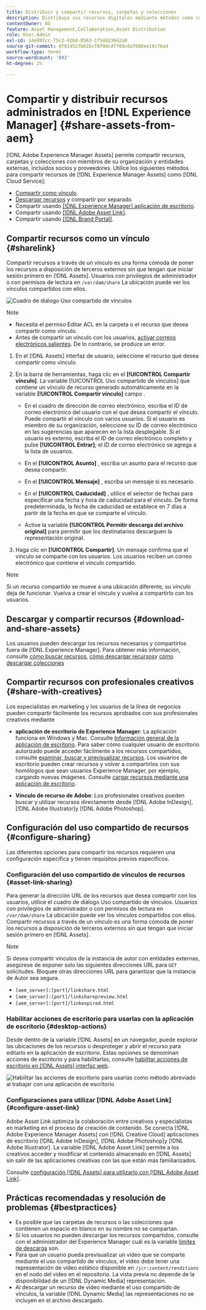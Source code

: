 ```yaml
---
title: Distribuir y compartir recursos, carpetas y colecciones
description: Distribuya sus recursos digitales mediante métodos como compartir como vínculo, descargar y usar [!DNL Brand Portal], [!DNL desktop app]y [!DNL Asset Link].
contentOwner: AG
feature: Asset Management,Collaboration,Asset Distribution
role: User,Admin
exl-id: 14e897cc-75c2-42bd-8563-1f5dd23642a0
source-git-commit: df914527b61bcf0f9dcdff09c0a7086ee16c7ba4
workflow-type: tm+mt
source-wordcount: '893'
ht-degree: 2%

---
```


# Compartir y distribuir recursos administrados en [!DNL Experience Manager] {#share-assets-from-aem}

[!DNL Adobe Experience Manager Assets] permite compartir recursos, carpetas y colecciones con miembros de su organización y entidades externas, incluidos socios y proveedores. Utilice los siguientes métodos para compartir recursos de [!DNL Experience Manager Assets] como [!DNL Cloud Service]:

* [Compartir como vínculo](#sharelink).
* [Descargar recursos](/help/assets/download-assets-from-aem.md) y compartir por separado.
* Compartir usando [[!DNL Experience Manager] aplicación de escritorio](https://experienceleague.adobe.com/docs/experience-manager-desktop-app/using/introduction.html).
* Compartir usando [[!DNL Adobe Asset Link]](https://www.adobe.com/creativecloud/business/enterprise/adobe-asset-link.html).
* Compartir usando [[!DNL Brand Portal]](https://experienceleague.adobe.com/docs/experience-manager-brand-portal/using/introduction/brand-portal.html).

## Compartir recursos como un vínculo {#sharelink}

Compartir recursos a través de un vínculo es una forma cómoda de poner los recursos a disposición de terceros externos sin que tengan que iniciar sesión primero en [!DNL Assets]. Usuarios con privilegios de administrador o con permisos de lectura en `/var/dam/share` La ubicación puede ver los vínculos compartidos con ellos.

![Cuadro de diálogo Uso compartido de vínculos](assets/link-share-dialog.png)

>[!NOTE]
>
>* Necesita el permiso Editar ACL en la carpeta o el recurso que desea compartir como vínculo.
>* Antes de compartir un vínculo con los usuarios, [activar correos electrónicos salientes](/help/implementing/developing/introduction/development-guidelines.md#sending-email). De lo contrario, se produce un error.


1. En el [!DNL Assets] interfaz de usuario, seleccione el recurso que desea compartir como vínculo.
1. En la barra de herramientas, haga clic en el **[!UICONTROL Compartir vínculo]**. La variable [!UICONTROL Uso compartido de vínculos] que contiene un vínculo de recurso generado automáticamente en la variable **[!UICONTROL Compartir vínculo]** campo .

   * En el cuadro de dirección de correo electrónico, escriba el ID de correo electrónico del usuario con el que desea compartir el vínculo. Puede compartir el vínculo con varios usuarios. Si el usuario es miembro de su organización, seleccione su ID de correo electrónico en las sugerencias que aparecen en la lista desplegable. Si el usuario es externo, escriba el ID de correo electrónico completo y pulse **[!UICONTROL Entrar]**; el ID de correo electrónico se agrega a la lista de usuarios.

   * En el **[!UICONTROL Asunto]** , escriba un asunto para el recurso que desea compartir.
   * En el **[!UICONTROL Mensaje]** , escriba un mensaje si es necesario.
   * En el **[!UICONTROL Caducidad]** , utilice el selector de fechas para especificar una fecha y hora de caducidad para el vínculo. De forma predeterminada, la fecha de caducidad se establece en 7 días a partir de la fecha en que se comparte el vínculo.
   * Active la variable **[!UICONTROL Permitir descarga del archivo original]** para permitir que los destinatarios descarguen la representación original.

1. Haga clic en **[!UICONTROL Compartir]**. Un mensaje confirma que el vínculo se comparte con los usuarios. Los usuarios reciben un correo electrónico que contiene el vínculo compartido.

<!--
You can also copy the auto-generated link and share it with the users. The default expiration time for the link is one day.
-->

>[!NOTE]
>
>Si un recurso compartido se mueve a una ubicación diferente, su vínculo deja de funcionar. Vuelva a crear el vínculo y vuelva a compartirlo con los usuarios.

<!--
## Share assets as a link {#sharelink}

To generate the URL for assets you want to share with users, use the Link Sharing dialog. Users with administrator privileges or with read permissions at `/var/dam/share` location are able to view the links shared with them. Sharing assets through a link is a convenient way of making resources available to external parties without them having to first log in to Experience Manager Assets.

>[!NOTE]
>
>* You need Edit ACL permission on the folder or the asset that you want to share as a link.
>* Before you share a link with users, ensure that Day CQ Mail Service is configured. Otherwise, an error occurs.

1. In the Assets user interface, select the asset to share as a link.
1. From the toolbar, click/tap the **[!UICONTROL Share Link]**.

   An asset link is auto-created in the **[!UICONTROL Share Link]** field. Copy this link and share it with the users. The default expiration time for the link is one day.

   Alternatively, proceed to perform steps 3-7 of this procedure to add email recipients, configure the expiration time for the link, and send it from the dialog.

   >[!NOTE]
   >
   >If a shared asset is moved to a different location, its link stops working. Re-create the link and re-share with the users.

1. From the web console, open the **[!UICONTROL Day CQ Link Externalizer]** configuration and modify the following properties in the **[!UICONTROL Domains]** field with the values mentioned against each:

    * local
    * author
    * publish

   For the local and author properties, provide the URL for the local and author instance respectively. Both local and author properties have the same value if you run a single Experience Manager author instance. For publish, provide the URL for the publish instance.

1. In the email address box of the **[!UICONTROL Link Sharing]** dialog, type the email ID of the user you want to share the link with. You can also share the link with multiple users.

   If the user is a member of your organization, select the user's email ID from the suggested email IDs that appear in the list below the typing area. For an external user, type the complete email ID and then select it from the list.

   To enable emails to be sent out to users, configure the SMTP server details in [Day CQ Mail Service](/help/assets/configure-asset-sharing.md#configmailservice).

   >[!NOTE]
   >
   >If you enter an email ID of a user that is not a member of your organization, the words "External User" are prefixed with the email ID of the user.

1. In the **[!UICONTROL Subject]** box, enter a subject for the asset you want to share.
1. In the **[!UICONTROL Message]** box, enter an optional message.
1. In the **[!UICONTROL Expiration]** field, specify an expiration date and time for the link using the date picker. By default, the expiration date is set for a week from the date you share the link.
1. To let users download the original image along with the renditions, select **[!UICONTROL Allow download of original file]**.

   >[!NOTE]
   >
   >By default, users can only download the renditions of the asset that you share as a link.

1. Click **[!UICONTROL Share]**. A message confirms that the link is shared with the users through an email.
1. To view the shared asset, click/tap the link in the email that is sent to the user. The shared asset is displayed in the **[!UICONTROL Adobe Marketing Cloud]** page.

   To toggle to the list view, click/tap the layout icon in the toolbar.

1. To generate a preview of the asset, click/tap the shared asset. To close the preview and return to the **[!UICONTROL Marketing Cloud]** page, click/tap **[!UICONTROL Back]** in the toolbar. If you have shared a folder, click/tap **[!UICONTROL Parent Folder]** to return to the parent folder.

   >[!NOTE]
   >
   >Experience Manager supports generating the preview of assets of these MIME types: JPG, PNG, GIF, BMP, INDD, PDF, and PPT. You can only download the assets of the other MIME types.

1. To download the shared asset, click/tap **[!UICONTROL Select]** from the toolbar, click/tap the asset, and then click/tap **[!UICONTROL Download]** from the toolbar.
1. To view the assets you shared as links, go to the Assets user interface and click/tap the GlobalNav icon. Choose **[!UICONTROL Navigation]** from the list to display the Navigation pane.
1. From the Navigation pane, choose **[!UICONTROL Shared Links]** to display a list of shared assets.
1. To un-share an asset, select it and tap/click **[!UICONTROL Unshare]** from the toolbar.

A message confirms that you unshared the asset. In addition, the entry for the asset is removed from the list.
-->

## Descargar y compartir recursos {#download-and-share-assets}

Los usuarios pueden descargar los recursos necesarios y compartirlos fuera de [!DNL Experience Manager]. Para obtener más información, consulte [cómo buscar recursos](/help/assets/search-assets.md), [cómo descargar recursos](/help/assets/download-assets-from-aem.md)y [cómo descargar colecciones](manage-collections.md#download-a-collection)

## Compartir recursos con profesionales creativos {#share-with-creatives}

Los especialistas en marketing y los usuarios de la línea de negocios pueden compartir fácilmente los recursos aprobados con sus profesionales creativos mediante

* **aplicación de escritorio de Experience Manager**: La aplicación funciona en Windows y Mac. Consulte [Información general de la aplicación de escritorio](https://experienceleague.adobe.com/docs/experience-manager-desktop-app/using/introduction.html). Para saber cómo cualquier usuario de escritorio autorizado puede acceder fácilmente a los recursos compartidos, consulte [examinar, buscar y previsualizar recursos](https://experienceleague.adobe.com/docs/experience-manager-desktop-app/using/using.html#browse-search-preview-assets). Los usuarios de escritorio pueden crear recursos y volver a compartirlos con sus homólogos que sean usuarios Experience Manager, por ejemplo, cargando nuevas imágenes. Consulte [cargar recursos mediante una aplicación de escritorio](https://experienceleague.adobe.com/docs/experience-manager-desktop-app/using/using.html#upload-and-add-new-assets-to-aem).

* **Vínculo de recurso de Adobe**: Los profesionales creativos pueden buscar y utilizar recursos directamente desde [!DNL Adobe InDesign], [!DNL Adobe Illustrator]y [!DNL Adobe Photoshop].

## Configuración del uso compartido de recursos {#configure-sharing}

Las diferentes opciones para compartir los recursos requieren una configuración específica y tienen requisitos previos específicos.

### Configuración del uso compartido de vínculos de recursos {#asset-link-sharing}

<!-- TBD: Web Console is not there so how to configure Day CQ email service? Or is it not required now? -->

Para generar la dirección URL de los recursos que desea compartir con los usuarios, utilice el cuadro de diálogo Uso compartido de vínculos. Usuarios con privilegios de administrador o con permisos de lectura en `/var/dam/share` La ubicación puede ver los vínculos compartidos con ellos. Compartir recursos a través de un vínculo es una forma cómoda de poner los recursos a disposición de terceros externos sin que tengan que iniciar sesión primero en [!DNL Assets].

>[!NOTE]
>
>Si desea compartir vínculos de la instancia de autor con entidades externas, asegúrese de exponer solo las siguientes direcciones URL para `GET` solicitudes. Bloquee otras direcciones URL para garantizar que la instancia de Autor sea segura.
>* `[aem_server]:[port]/linkshare.html`
>* `[aem_server]:[port]/linksharepreview.html`
>* `[aem_server]:[port]/linkexpired.html`


<!--
## Configure Day CQ mail service {#configmailservice}

Before you can share assets as links, configure the email service.

1. Click or tap the Experience Manager logo, and then navigate to **[!UICONTROL Tools]** &gt; **[!UICONTROL Operations]** &gt; **[!UICONTROL Web Console]**.
1. From the list of services, locate **[!UICONTROL Day CQ Mail Service]**.
1. Click the **[!UICONTROL Edit]** icon beside the service, and configure the following parameters for **Day CQ Mail Service]** with the details mentioned against their names:

    * SMTP server host name: email server host name
    * SMTP server port: email server port
    * SMTP user: email server user name
    * SMTP password: email server password

1. Click/tap **[!UICONTROL Save]**.
-->

<!-- TBD: Commenting as Web Console is not available. Document the appropriate OSGi config method if available in CS.
### Configure maximum data size {#maxdatasize}

When you download assets from the link shared using the Link Sharing feature, Experience Manager compresses the asset hierarchy from the repository and then returns the asset in a ZIP file. However, in the absence of limits to the amount of data that can be compressed in a ZIP file, huge amounts of data is subjected to compression, which causes out of memory errors in JVM. To secure the system from a potential denial of service attack due to this situation, you can configure the maximum size of the downloaded files. If uncompressed size of the asset exceeds the configured value, asset download requests are rejected. The default value is 100 MB.

1. Click/Tap the Experience Manager logo and then go to **[!UICONTROL Tools]** &gt; **[!UICONTROL Operations]** &gt; **[!UICONTROL Web Console]**.
1. From the web console, locate the **[!UICONTROL Day CQ DAM Adhoc Asset Share Proxy Servlet]** configuration.
1. Open the configuration in edit mode, and modify the value of the **[!UICONTROL Max Content Size (uncompressed)]** parameter.
1. Save the changes.
-->

<!--
Add content or link about how to configure sharing via BP, DA, AAL, etc.
-->

### Habilitar acciones de escritorio para usarlas con la aplicación de escritorio {#desktop-actions}

Desde dentro de la variable [!DNL Assets] en un navegador, puede explorar las ubicaciones de los recursos o desproteger y abrir el recurso para editarlo en la aplicación de escritorio. Estas opciones se denominan acciones de escritorio y para habilitarlas, consulte [habilitar acciones de escritorio en [!DNL Assets] interfaz web](https://experienceleague.adobe.com/docs/experience-manager-desktop-app/using/using.html#desktopactions-v2).

![Habilitar las acciones de escritorio para usarlas como método abreviado al trabajar con una aplicación de escritorio](assets/enable_desktop_actions.png)

### Configuraciones para utilizar [!DNL Adobe Asset Link] {#configure-asset-link}

Adobe Asset Link optimiza la colaboración entre creativos y especialistas en marketing en el proceso de creación de contenido. Se conecta [!DNL Adobe Experience Manager Assets] con [!DNL Creative Cloud] aplicaciones de escritorio [!DNL Adobe InDesign], [!DNL Adobe Photoshop]y [!DNL Adobe Illustrator]. La variable [!DNL Adobe Asset Link] permite a los creativos acceder y modificar el contenido almacenado en [!DNL Assets] sin salir de las aplicaciones creativas con las que están más familiarizados.

Consulte [configuración [!DNL Assets] para utilizarlo con [!DNL Adobe Asset Link]](https://helpx.adobe.com/enterprise/using/configure-aem-assets-for-asset-link.html).

## Prácticas recomendadas y resolución de problemas {#bestpractices}

* Es posible que las carpetas de recursos o las colecciones que contienen un espacio en blanco en su nombre no se compartan.
* Si los usuarios no pueden descargar los recursos compartidos, consulte con el administrador del Experience Manager cuál es la variable [límites de descarga](#maxdatasize) son.
* Para que un usuario pueda previsualizar un vídeo que se comparte mediante el uso compartido de vínculos, el vídeo debe tener una representación de vídeo estático disponible en `/jcr:content/renditions` en el nodo del vídeo en el repositorio. La vista previa no depende de la disponibilidad de un [!DNL Dynamic Media] representación.
* Al descargar un recurso de vídeo mediante el uso compartido de vínculos, la variable [!DNL Dynamic Media] las representaciones no se incluyen en el archivo descargado.

<!--
* If you cannot send email with links to shared assets or if the other users cannot receive your email, check with your Experience Manager administrator if the [email service](/help/assets/configure-asset-sharing.md#configmailservice) is configured or not. 
* If you cannot share assets using link sharing functionality, ensure that you have the appropriate permissions. See [share assets](#sharelink).
-->

<!-- TBD: Add content or link about how to share using Brand Portal when it is available on [!DNL Cloud Service].
-->
